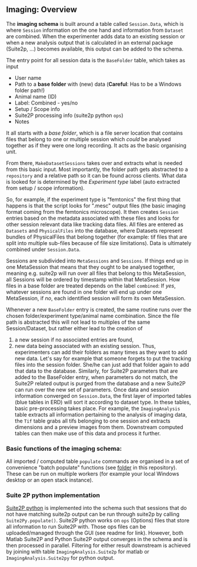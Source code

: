 ## Imaging: Overview
The **imaging schema** is built around a table called ``Session.Data``, which is where ``Session`` information on the one hand and information from ``Dataset`` are combined. When the experimenter adds data to an existing session or when a new analysis output that is calculated in an external package (Suite2p, ...) becomes available, this output can be added to the schema.

The entry point for all session data is the ``BaseFolder`` table, which takes as input 

- User name
- Path to a **base folder** with (new) data (**Careful**: Has to be a Windows folder path!)
- Animal name (ID)
- Label: Combined - yes/no
- Setup / Scope info
- Suite2P processing info (suite2p python ``ops``)
- Notes

It all starts with a *base folder*, which is a file server location that contains files that belong to one or multiple session which _could_ be analysed together as if they were one long recording. It acts as the basic organising unit.

From there, ``MakeDatasetSessions`` takes over and extracts what is needed from this basic input. Most importantly, the folder path gets abstracted to a ``repository`` and a relative path so it can be found across clients. What data is looked for is determined by the _Experiment type_ label (auto extracted from setup / scope information). 

So, for example, if the experiment type is "femtonics" the first thing that happens is that the script looks for ".mesc" output files (the basic imaging format coming from the femtonics microscope). It then creates ``Session`` entries based on the metadata associated with these files and looks for other session relevant data like tracking data files. All files are entered as ``Datasets`` and ``PhysicalFiles`` into the database, where Datasets represent bundles of PhysicalFiles that belong together (for example: tif files that are split into multiple sub-files because of file size limitations). Data is ultimately combined under ``Session.Data``. 

Sessions are subdivided into ``MetaSessions`` and ``Sessions``. If things end up in one MetaSession that means that they ought to be analysed together, meaning e.g. suite2p will run over all files that belong to this MetaSession, all Sessions will be ordered by timestamp within that MetaSession. How files in a base folder are treated depends on the label ``combined``: If _yes_, whatever sessions are found in one folder will end up under one MetaSession, if _no_, each identified session will form its own MetaSession. 

Whenever a new ``BaseFolder`` entry is created, the same routine runs over the chosen folder/experiment type/animal name combination. Since the file path is abstracted this will not lead to multiples of the same Session/Dataset, but rather either lead to the creation of 
1. a new session if no associated entries are found, 
2. new data being associated with an existing session. Thus, experimenters can add their folders as many times as they want to add new data. Let's say for example that someone forgets to put the tracking files into the session folder. She/he can just add that folder again to add that data to the database. Similarly, for Suite2P parameters that are added to the BaseFolder entry, when parameters do not match, the Suite2P related output is purged from the database and a new Suite2P can run over the new set of parameters.
Once data and session information converged on `Session.Data`, the first layer of imported tables (blue tables in ERD) will sort it according to dataset type. In these tables, basic pre-processing takes place. For example, the `ImagingAnalysis` table extracts all information pertaining to the analysis of imaging data, the `Tif` table grabs all tifs belonging to one session and extracts dimensions and a preview images from them. 
Downstream computed tables can then make use of this data and process it further.

### Basic functions of the imaging schema: 
All imported / computed table `populate` commands are organised in a set of convenience "batch populate" functions (see [folder](https://github.com/kavli-ntnu/dj-moser-imaging/tree/master/batch_populate) in this repository). These can be run on multiple workers (for example your local Windows desktop or an open stack instance). 

### Suite 2P python implementation 
[Suite2P python](https://github.com/MouseLand/suite2p) is implemented into the schema such that sessions that do not have matching suite2p output can be run through suite2p by calling `Suite2Py.populate()`. Suite2P python works on `ops` (Options) files that store all information to run Suite2P with. Those ops files can be uploaded/managed through the GUI (see readme for link). However, both Matlab Suite2P and Python Suite2P output converges in the schema and is then processed in parallel. Filtering for either result downstream is achieved by joining with table `ImagingAnalysis.Suite2p` for matlab or `ImagingAnalysis.Suite2py` for python output.
